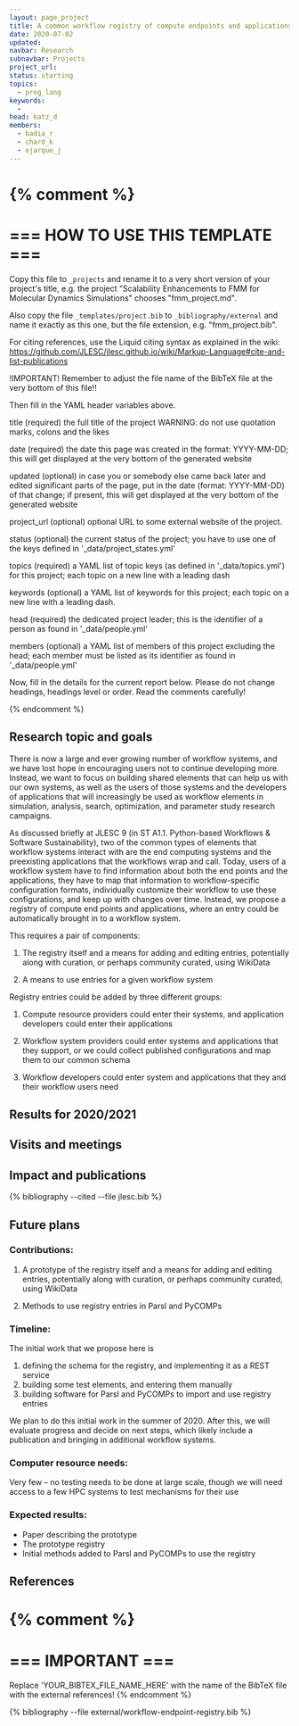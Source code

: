 ```yaml
---
layout: page_project
title: A common workflow registry of compute endpoints and applications
date: 2020-07-02
updated:
navbar: Research
subnavbar: Projects
project_url:
status: starting
topics:
  - prog_lang
keywords:
  -
head: katz_d
members:
  - badia_r
  - chard_k
  - ejarque_j
---
```

{% comment %}
================================
=== HOW TO USE THIS TEMPLATE ===
================================

Copy this file to `_projects` and rename it to a very short version of your project's title, e.g.
the project "Scalability Enhancements to FMM for Molecular Dynamics Simulations" chooses
"fmm_project.md".

Also copy the file `_templates/project.bib` to `_bibliography/external` and name it exactly as this
one, but the file extension, e.g. "fmm_project.bib".

For citing references, use the Liquid citing syntax as explained in the wiki:
https://github.com/JLESC/jlesc.github.io/wiki/Markup-Language#cite-and-list-publications

!IMPORTANT!
Remember to adjust the file name of the BibTeX file at the very bottom of this file!!

Then fill in the YAML header variables above.

  title            (required)
                   the full title of the project
                   WARNING: do not use quotation marks, colons and the likes

  date             (required)
                   the date this page was created in the format: YYYY-MM-DD; this will get displayed
                   at the very bottom of the generated website

  updated          (optional)
                   in case you or somebody else came back later and edited significant parts of the
                   page, put in the date (format: YYYY-MM-DD) of that change;
                   if present, this will get displayed at the very bottom of the generated website

  project_url      (optional)
                   optional URL to some external website of the project.

  status           (optional)
                   the current status of the project;
                   you have to use one of the keys defined in '_data/project_states.yml'

  topics           (required)
                   a YAML list of topic keys (as defined in '_data/topics.yml') for this project;
                   each topic on a new line with a leading dash

  keywords         (optional)
                   a YAML list of keywords for this project;
                   each topic on a new line with a leading dash.

  head             (required)
                   the dedicated project leader;
                   this is the identifier of a person as found in '_data/people.yml'

  members          (optional)
                   a YAML list of members of this project excluding the head;
                   each member must be listed as its identifier as found in '_data/people.yml'

Now, fill in the details for the current report below. Please do not change headings, headings level
or order.
Read the comments carefully!

{% endcomment %}

## Research topic and goals

There is now a large and ever growing number of workflow systems, and we have lost hope in
encouraging users not to continue developing more. Instead, we want to focus on building
shared elements that can help us with our own systems, as well as the users of those systems
and the developers of applications that will increasingly be used as workflow elements in
simulation, analysis, search, optimization, and parameter study research campaigns.

As discussed briefly at JLESC 9 (in ST A1.1. Python-based Workflows & Software Sustainability),
two of the common types of elements that workflow systems interact with are the end computing
systems and the preexisting applications that the workflows wrap and call. Today, users of a
workflow system have to find information about both the end points and the applications, they
have to map that information to workflow-specific configuration formats, individually customize
their workflow to use these configurations, and keep up with changes over time. Instead, we
propose a registry of compute end points and applications, where an entry could be automatically
brought in to a workflow system.

This requires a pair of components:

1. The registry itself and a means for adding and editing entries, potentially along with curation,
or perhaps community curated, using WikiData

2. A means to use entries for a given workflow system

Registry entries could be added by three different groups:

1. Compute resource providers could enter their systems, and application developers could enter their
applications

2. Workflow system providers could enter systems and applications that they support, or we could collect
published configurations and map them to our common schema

3. Workflow developers could enter system and applications that they and their workflow users need


## Results for 2020/2021


## Visits and meetings


## Impact and publications

<!--
{% comment %}
=============================
== CITING OWN PUBLICATIONS ==
=============================

You can list your own publications below in case you did not cite them in the text
(which you should do, though).
Use the Liquid citing syntax as explained in the wiki:
https://github.com/JLESC/jlesc.github.io/wiki/Markup-Language#cite-and-list-publications
Remember to use the `--file jlesc.bib` with the `cite` tag.

=====================================
== START HERE WITH YOUR ADDITIONAL REFERENCES ==
{% endcomment %}



{% comment %}
== NO MORE BELOW THIS ==
========================
{% endcomment %}
-->

{% bibliography --cited --file jlesc.bib %}


## Future plans

### Contributions:

1. A prototype of the registry itself and a means for adding and editing entries,
potentially along with curation, or perhaps community curated, using WikiData

2. Methods to use registry entries in Parsl and PyCOMPs

### Timeline:

The initial work that we propose here is

1. defining the schema for the registry, and implementing it as a REST service
2. building some test elements, and entering them manually
3. building software for Parsl and PyCOMPs to import and use registry entries

We plan to do this initial work in the summer of 2020. After this, we will evaluate
progress and decide on next steps, which likely include a publication and bringing
in additional workflow systems.

### Computer resource needs:
Very few – no testing needs to be done at large scale, though we will need access
to a few HPC systems to test mechanisms for their use

### Expected results:
-	Paper describing the prototype
-	The prototype registry
-	Initial methods added to Parsl and PyCOMPs to use the registry


## References

{% comment %}
=================
=== IMPORTANT ===
=================

Replace 'YOUR_BIBTEX_FILE_NAME_HERE' with the name of the BibTeX file with the external references!
{% endcomment %}

{% bibliography --file external/workflow-endpoint-registry.bib %}
